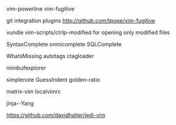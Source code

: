vim-powerline
vim-fugitive

git integration plugins http://github.com/tpope/vim-fugitive

vundle
vim-scripts/ctrlp-modified  for opening only modified files

SyntaxComplete
omnicomplete
SQLComplete

WhatsMissing
autotags
ctagloader

minibufexplorer

simplenote
GuessIndent
golden-ratio

matrix-vim
localvimrc

jinja--Yang

https://github.com/davidhalter/jedi-vim


